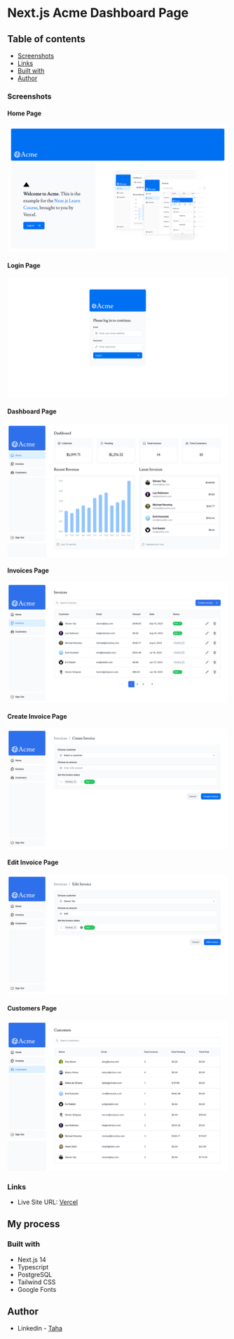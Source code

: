 # Next.js Acme Dashboard Page

## Table of contents

- [Screenshots](#screenshots)
- [Links](#links)
- [Built with](#built-with)
- [Author](#author)

### Screenshots

#### Home Page
<img src="./nextjs-dashboard/public/homepage.png" alt="">

#### Login Page
<img src="./nextjs-dashboard/public/login.png" alt="">

#### Dashboard Page
<img src="./nextjs-dashboard/public/dashboard.png" alt="">

#### Invoices Page
<img src="./nextjs-dashboard/public/invoices.png" alt="">

#### Create Invoice Page
<img src="./nextjs-dashboard/public/create-invoice.png" alt="">

#### Edit Invoice Page
<img src="./nextjs-dashboard/public/edit-invoice.png" alt="">

#### Customers Page
<img src="./nextjs-dashboard/public/customers.png" alt="">

### Links

- Live Site URL: [Vercel](https://next-js-acme-dashboard.vercel.app/)

## My process

### Built with

- Next.js 14
- Typescript
- PostgreSQL
- Tailwind CSS
- Google Fonts

## Author

- Linkedin - [Taha](https://www.linkedin.com/in/tahaaykiroglu)
